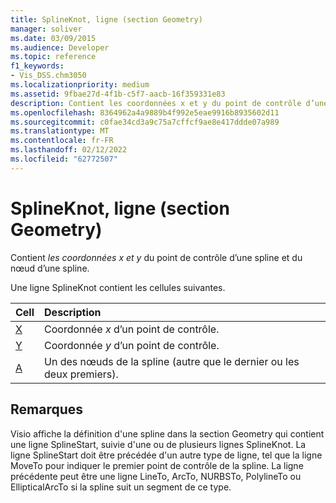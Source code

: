 ```yaml
---
title: SplineKnot, ligne (section Geometry)
manager: soliver
ms.date: 03/09/2015
ms.audience: Developer
ms.topic: reference
f1_keywords:
- Vis_DSS.chm3050
ms.localizationpriority: medium
ms.assetid: 9fbae27d-4f1b-c5f7-aacb-16f359331e83
description: Contient les coordonnées x et y du point de contrôle d’une spline et du nœud d’une spline.
ms.openlocfilehash: 8364962a4a9889b4f992e5eae9916b8935602d11
ms.sourcegitcommit: c0fae34cd3a9c75a7cffcf9ae8e417ddde07a989
ms.translationtype: MT
ms.contentlocale: fr-FR
ms.lasthandoff: 02/12/2022
ms.locfileid: "62772507"
---
```

# <a name="splineknot-row-geometry-section"></a>SplineKnot, ligne (section Geometry)

Contient  *les coordonnées*  *x et y*  du point de contrôle d’une spline et du nœud d’une spline. 
  
Une ligne SplineKnot contient les cellules suivantes.
  
|**Cell**|**Description**|
|:-----|:-----|
|[X](x-cell-geometry-section.md) <br/> |Coordonnée *x*  d’un point de contrôle. |
|[Y](y-cell-geometry-section.md) <br/> |Coordonnée *y*  d’un point de contrôle. |
|[A](a-cell-geometry-section.md) <br/> |Un des nœuds de la spline (autre que le dernier ou les deux premiers). |
   
## <a name="remarks"></a>Remarques

Visio affiche la définition d'une spline dans la section Geometry qui contient une ligne SplineStart, suivie d'une ou de plusieurs lignes SplineKnot. La ligne SplineStart doit être précédée d'un autre type de ligne, tel que la ligne MoveTo pour indiquer le premier point de contrôle de la spline. La ligne précédente peut être une ligne LineTo, ArcTo, NURBSTo, PolylineTo ou EllipticalArcTo si la spline suit un segment de ce type.
  

